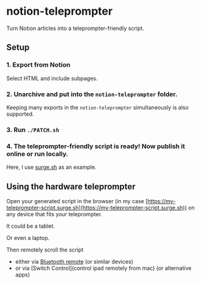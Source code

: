 # notion-teleprompter
Turn Notion articles into a teleprompter-friendly script.

## Setup

### 1. Export from Notion
Select HTML and include subpages.

### 2. Unarchive and put into the `notion-teleprompter` folder.
Keeping many exports in the `notion-teleprompter` simultaneously is also supported.

### 3. Run `./PATCH.sh`

### 4. The teleprompter-friendly script is ready! Now publish it online or run locally.
Here, I use [surge.sh](https://surge.sh) as an example.

## Using the hardware teleprompter

Open your generated script in the browser (in my case [https://my-teleprompter-script.surge.sh](https://my-teleprompter-script.surge.sh)) on any device that fits your teleprompter.

It could be a tablet.

Or even a laptop.

Then remotely scroll the script

* either via [Bluetooth remote](https://www.google.com/search?q=ipad+bluetooth+remote) (or similar devices)
* or via [Switch Control](control ipad remotely from mac) (or alternative apps)
